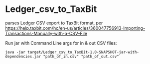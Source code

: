 # Ledger_csv_to_TaxBit
parses Ledger CSV export to TaxBit format, per https://help.taxbit.com/hc/en-us/articles/360047756913-Importing-Transactions-Manually-with-a-CSV-File

Run jar with Command Line args for in & out CSV files:
```
java -jar target/Ledger_csv_to_TaxBit-1.0-SNAPSHOT-jar-with-dependencies.jar "path_of_in.csv" "path_of_out.csv"
```
